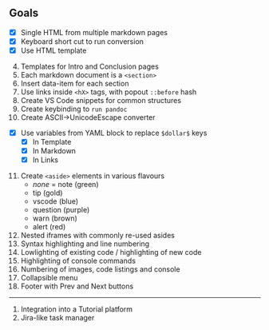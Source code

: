 <section
	id="goals"
	data-item="Goals"
>
	<h2>Goals</h2>


- [x] Single HTML from multiple markdown pages
- [x] Keyboard short cut to run conversion
- [x] Use HTML template
4. Templates for Intro and Conclusion pages
5. Each markdown document is a `<section>`
6. Insert data-item for each section
7. Use links inside `<hX>` tags, with popout `::before` hash
8. Create VS Code snippets for common structures
9. Create keybinding to `run pandoc`
10. Create ASCII->UnicodeEscape converter
- [x]  Use variables from YAML block to replace `$dollar$` keys
	- [x] In Template
	- [x] In Markdown
	- [x] In Links
11. Create `<aside>` elements in various flavours
	   - _none_ = note (green)
	   - tip           (gold)
	   - vscode        (blue)
	   - question      (purple)
	   - warn          (brown)
	   - alert         (red)
12.  Nested iframes with commonly re-used asides
13. Syntax highlighting and line numbering
14. Lowlighting of existing code / highlighting of new code
15. Highlighting of console commands
16. Numbering of images, code listings and console
17. Collapsible menu
18. Footer with Prev and Next buttons
---
1. Integration into a Tutorial platform
2. Jira-like task manager


</section>